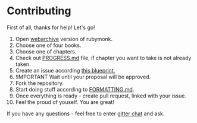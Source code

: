 # Contributing
First of all, thanks for help!
Let's go!

1. Open [webarchive](https://web.archive.org/web/20160503030553/https://rubymonk.com/) version of rubymonk.
2. Choose one of four books.
3. Choose one of chapters.
4. Check out [PROGRESS.md](https://github.com/Fahrenhei7/rubymonk/blob/master/PROGRESS.md) file, if chapter you want to take is not already taken.
5. Create an issue according [this blueprint.](https://github.com/Fahrenhei7/rubymonk/issues/2)
6. !IMPORTANT Wait until your proposal will be approved.
7. Fork the repository.
8. Start doing stuff according to [FORMATTING.md](https://github.com/Fahrenhei7/rubymonk/blob/master/FORMATTING.md).
9. Once everything is ready - create pull request, linked with your issue.
10. Feel the proud of youself. You are great!

If you have any questions - feel free to enter [gitter chat](https://gitter.im/rubymonk-back/Lobby#) and ask.
